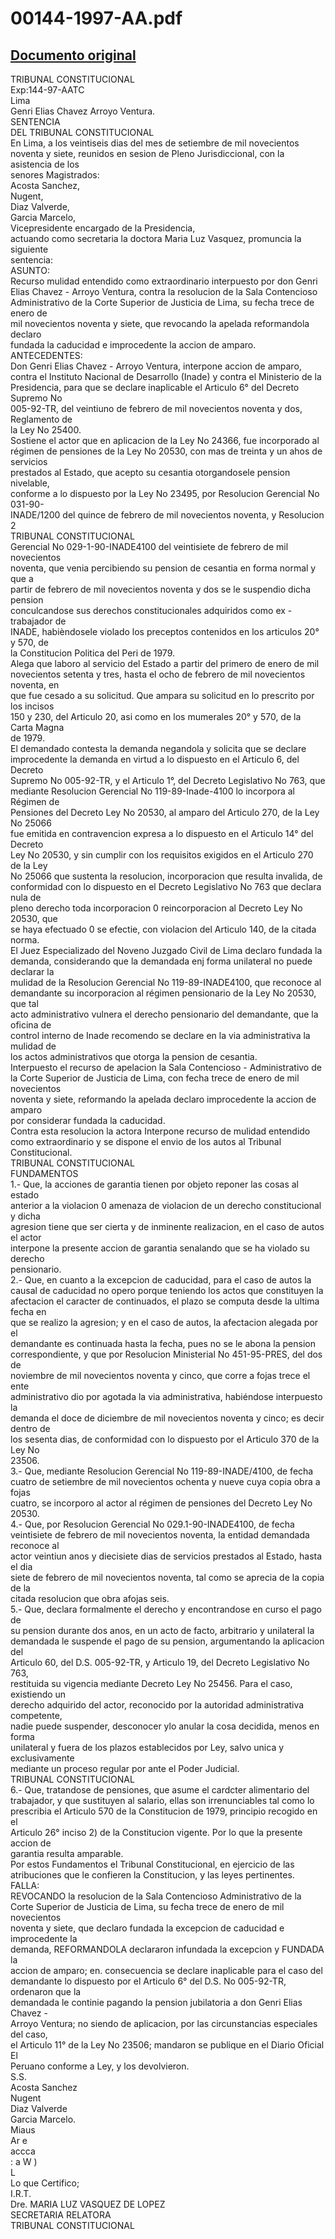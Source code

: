
00144-1997-AA.pdf
=================
  
[Documento original](https://tc.gob.pe/jurisprudencia/1997/00144-1997-AA.pdf)  
---  
TRIBUNAL CONSTITUCIONAL  
Exp:144-97-AATC  
Lima  
Genri Elias Chavez Arroyo Ventura.  
SENTENCIA  
DEL TRIBUNAL CONSTITUCIONAL  
En Lima, a los veintiseis dias del mes de setiembre de mil novecientos  
noventa y siete, reunidos en sesion de Pleno Jurisdiccional, con la asistencia de los  
senores Magistrados:  
Acosta Sanchez,  
Nugent,  
Diaz Valverde,  
Garcia Marcelo,  
Vicepresidente encargado de la Presidencia,  
actuando como secretaria la doctora Maria Luz Vasquez, promuncia la siguiente  
sentencia:  
ASUNTO:  
Recurso mulidad entendido como extraordinario interpuesto por don Genri  
Elias Chavez - Arroyo Ventura, contra la resolucion de la Sala Contencioso  
Administrativo de la Corte Superior de Justicia de Lima, su fecha trece de enero de  
mil novecientos noventa y siete, que revocando la apelada reformandola declaro  
fundada la caducidad e improcedente la accion de amparo.  
ANTECEDENTES:  
Don Genri Elias Chavez - Arroyo Ventura, interpone accion de amparo,  
contra el Instituto Nacional de Desarrollo (Inade) y contra el Ministerio de la  
Presidencia, para que se declare inaplicable el Articulo 6° del Decreto Supremo No  
005-92-TR, del veintiuno de febrero de mil novecientos noventa y dos, Reglamento de  
la Ley No 25400.  
Sostiene el actor que en aplicacion de la Ley No 24366, fue incorporado al  
régimen de pensiones de la Ley No 20530, con mas de treinta y un ahos de servicios  
prestados al Estado, que acepto su cesantia otorgandosele pension nivelable,  
conforme a lo dispuesto por la Ley No 23495, por Resolucion Gerencial No 031-90-  
INADE/1200 del quince de febrero de mil novecientos noventa, y Resolucion  
2  
TRIBUNAL CONSTITUCIONAL  
Gerencial No 029-1-90-INADE4100 del veintisiete de febrero de mil novecientos  
noventa, que venia percibiendo su pension de cesantia en forma normal y que a  
partir de febrero de mil novecientos noventa y dos se le suspendio dicha pension  
conculcandose sus derechos constitucionales adquiridos como ex - trabajador de  
INADE, habièndosele violado los preceptos contenidos en los articulos 20° y 570, de  
la Constitucion Politica del Peri de 1979.  
Alega que laboro al servicio del Estado a partir del primero de enero de mil  
novecientos setenta y tres, hasta el ocho de febrero de mil novecientos noventa, en  
que fue cesado a su solicitud. Que ampara su solicitud en lo prescrito por los incisos  
150 y 230, del Articulo 20, asi como en los mumerales 20° y 570, de la Carta Magna  
de 1979.  
El demandado contesta la demanda negandola y solicita que se declare  
improcedente la demanda en virtud a lo dispuesto en el Articulo 6, del Decreto  
Supremo No 005-92-TR, y el Articulo 1°, del Decreto Legislativo No 763, que  
mediante Resolucion Gerencial No 119-89-Inade-4100 lo incorpora al Régimen de  
Pensiones del Decreto Ley No 20530, al amparo del Articulo 270, de la Ley No 25066  
fue emitida en contravencion expresa a lo dispuesto en el Articulo 14° del Decreto  
Ley No 20530, y sin cumplir con los requisitos exigidos en el Articulo 270 de la Ley  
No 25066 que sustenta la resolucion, incorporacion que resulta invalida, de  
conformidad con lo dispuesto en el Decreto Legislativo No 763 que declara nula de  
pleno derecho toda incorporacion 0 reincorporacion al Decreto Ley No 20530, que  
se haya efectuado 0 se efectie, con violacion del Articulo 140, de la citada norma.  
El Juez Especializado del Noveno Juzgado Civil de Lima declaro fundada la  
demanda, considerando que la demandada enj forma unilateral no puede declarar la  
mulidad de la Resolucion Gerencial No 119-89-INADE4100, que reconoce al  
demandante su incorporacion al régimen pensionario de la Ley No 20530, que tal  
acto administrativo vulnera el derecho pensionario del demandante, que la oficina de  
control interno de Inade recomendo se declare en la via administrativa la mulidad de  
los actos administrativos que otorga la pension de cesantia.  
Interpuesto el recurso de apelacion la Sala Contencioso - Administrativo de  
la Corte Superior de Justicia de Lima, con fecha trece de enero de mil novecientos  
noventa y siete, reformando la apelada declaro improcedente la accion de amparo  
por considerar fundada la caducidad.  
Contra esta resolucion la actora Interpone recurso de mulidad entendido  
como extraordinario y se dispone el envio de los autos al Tribunal Constitucional.  
TRIBUNAL CONSTITUCIONAL  
FUNDAMENTOS  
1.- Que, la acciones de garantia tienen por objeto reponer las cosas al estado  
anterior a la violacion 0 amenaza de violacion de un derecho constitucional y dicha  
agresion tiene que ser cierta y de inminente realizacion, en el caso de autos el actor  
interpone la presente accion de garantia senalando que se ha violado su derecho  
pensionario.  
2.- Que, en cuanto a la excepcion de caducidad, para el caso de autos la  
causal de caducidad no opero porque teniendo los actos que constituyen la  
afectacion el caracter de continuados, el plazo se computa desde la ultima fecha en  
que se realizo la agresion; y en el caso de autos, la afectacion alegada por el  
demandante es continuada hasta la fecha, pues no se le abona la pension  
correspondiente, y que por Resolucion Ministerial No 451-95-PRES, del dos de  
noviembre de mil novecientos noventa y cinco, que corre a fojas trece el ente  
administrativo dio por agotada la via administrativa, habiéndose interpuesto la  
demanda el doce de diciembre de mil novecientos noventa y cinco; es decir dentro de  
los sesenta dias, de conformidad con lo dispuesto por el Articulo 370 de la Ley No  
23506.  
3.- Que, mediante Resolucion Gerencial No 119-89-INADE/4100, de fecha  
cuatro de setiembre de mil novecientos ochenta y nueve cuya copia obra a fojas  
cuatro, se incorporo al actor al régimen de pensiones del Decreto Ley No 20530.  
4.- Que, por Resolucion Gerencial No 029.1-90-INADE4100, de fecha  
veintisiete de febrero de mil novecientos noventa, la entidad demandada reconoce al  
actor veintiun anos y diecisiete dias de servicios prestados al Estado, hasta el dia  
siete de febrero de mil novecientos noventa, tal como se aprecia de la copia de la  
citada resolucion que obra afojas seis.  
5.- Que, declara formalmente el derecho y encontrandose en curso el pago de  
su pension durante dos anos, en un acto de facto, arbitrario y unilateral la  
demandada le suspende el pago de su pension, argumentando la aplicacion del  
Articulo 60, del D.S. 005-92-TR, y Articulo 19, del Decreto Legislativo No 763,  
restituida su vigencia mediante Decreto Ley No 25456. Para el caso, existiendo un  
derecho adquirido del actor, reconocido por la autoridad administrativa competente,  
nadie puede suspender, desconocer ylo anular la cosa decidida, menos en forma  
unilateral y fuera de los plazos establecidos por Ley, salvo unica y exclusivamente  
mediante un proceso regular por ante el Poder Judicial.  
TRIBUNAL CONSTITUCIONAL  
6.- Que, tratandose de pensiones, que asume el cardcter alimentario del  
trabajador, y que sustituyen al salario, ellas son irrenunciables tal como lo  
prescribia el Articulo 570 de la Constitucion de 1979, principio recogido en el  
Articulo 26° inciso 2) de la Constitucion vigente. Por lo que la presente accion de  
garantia resulta amparable.  
Por estos Fundamentos el Tribunal Constitucional, en ejercicio de las  
atribuciones que le confieren la Constitucion, y las leyes pertinentes.  
FALLA:  
REVOCANDO la resolucion de la Sala Contencioso Administrativo de la  
Corte Superior de Justicia de Lima, su fecha trece de enero de mil novecientos  
noventa y siete, que declaro fundada la excepcion de caducidad e improcedente la  
demanda, REFORMANDOLA declararon infundada la excepcion y FUNDADA la  
accion de amparo; en. consecuencia se declare inaplicable para el caso del  
demandante lo dispuesto por el Articulo 6° del D.S. No 005-92-TR, ordenaron que la  
demandada le continie pagando la pension jubilatoria a don Genri Elias Chavez -  
Arroyo Ventura; no siendo de aplicacion, por las circunstancias especiales del caso,  
el Articulo 11° de la Ley No 23506; mandaron se publique en el Diario Oficial El  
Peruano conforme a Ley, y los devolvieron.  
S.S.  
Acosta Sanchez  
Nugent  
Diaz Valverde  
Garcia Marcelo.  
Miaus   
Ar e  
accca  
: a W )  
L  
Lo que Certifico;  
I.R.T.  
Dre. MARIA LUZ VASQUEZ DE LOPEZ  
SECRETARIA RELATORA  
TRIBUNAL CONSTITUCIONAL